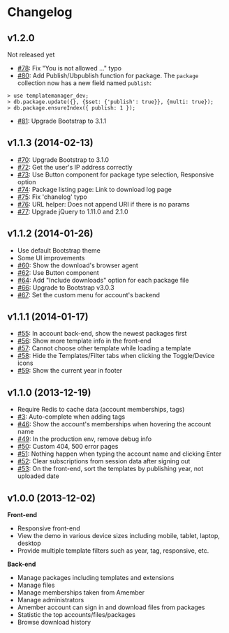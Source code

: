 Changelog
=========

## v1.2.0

Not released yet

* [#78](https://github.com/nghuuphuoc/templatemanager/issues/78): Fix "You is not allowed ..." typo
* [#80](https://github.com/nghuuphuoc/templatemanager/issues/80): Add Publish/Ubpublish function for package.
The ```package``` collection now has a new field named ```publish```:

```
> use templatemanager_dev;
> db.package.update({}, {$set: {'publish': true}}, {multi: true});
> db.package.ensureIndex({ publish: 1 });
```

* [#81](https://github.com/nghuuphuoc/templatemanager/issues/81): Upgrade Bootstrap to 3.1.1

## v1.1.3 (2014-02-13)

* [#70](https://github.com/nghuuphuoc/templatemanager/issues/70): Upgrade Bootstrap to 3.1.0
* [#72](https://github.com/nghuuphuoc/templatemanager/issues/72): Get the user's IP address correctly
* [#73](https://github.com/nghuuphuoc/templatemanager/issues/73): Use Button component for package type selection, Responsive option
* [#74](https://github.com/nghuuphuoc/templatemanager/issues/74): Package listing page: Link to download log page
* [#75](https://github.com/nghuuphuoc/templatemanager/issues/75): Fix 'chanelog' typo
* [#76](https://github.com/nghuuphuoc/templatemanager/issues/76): URL helper: Does not append URI if there is no params
* [#77](https://github.com/nghuuphuoc/templatemanager/issues/77): Upgrade jQuery to 1.11.0 and 2.1.0

## v1.1.2 (2014-01-26)

* Use default Bootstrap theme
* Some UI improvements
* [#60](https://github.com/nghuuphuoc/templatemanager/issues/60): Show the download's browser agent
* [#62](https://github.com/nghuuphuoc/templatemanager/issues/62): Use Button component
* [#64](https://github.com/nghuuphuoc/templatemanager/issues/64): Add "Include downloads" option for each package file
* [#66](https://github.com/nghuuphuoc/templatemanager/issues/66): Upgrade to Bootstrap v3.0.3
* [#67](https://github.com/nghuuphuoc/templatemanager/issues/67): Set the custom menu for account's backend

## v1.1.1 (2014-01-17)

* [#55](https://github.com/nghuuphuoc/templatemanager/issues/55): In account back-end, show the newest packages first
* [#56](https://github.com/nghuuphuoc/templatemanager/issues/56): Show more template info in the front-end
* [#57](https://github.com/nghuuphuoc/templatemanager/issues/57): Cannot choose other template while loading a template
* [#58](https://github.com/nghuuphuoc/templatemanager/issues/58): Hide the Templates/Filter tabs when clicking the Toggle/Device icons
* [#59](https://github.com/nghuuphuoc/templatemanager/issues/59): Show the current year in footer

## v1.1.0 (2013-12-19)

* Require Redis to cache data (account memberships, tags)
* [#3](https://github.com/nghuuphuoc/templatemanager/issues/3): Auto-complete when adding tags
* [#46](https://github.com/nghuuphuoc/templatemanager/issues/46): Show the account's memberships when hovering the account name
* [#49](https://github.com/nghuuphuoc/templatemanager/issues/49): In the production env, remove debug info
* [#50](https://github.com/nghuuphuoc/templatemanager/issues/50): Custom 404, 500 error pages
* [#51](https://github.com/nghuuphuoc/templatemanager/issues/51): Nothing happen when typing the account name and clicking Enter
* [#52](https://github.com/nghuuphuoc/templatemanager/issues/52): Clear subscriptions from session data after signing out
* [#53](https://github.com/nghuuphuoc/templatemanager/issues/53): On the front-end, sort the templates by publishing year, not uploaded date

## v1.0.0 (2013-12-02)

**Front-end**

* Responsive front-end
* View the demo in various device sizes including mobile, tablet, laptop, desktop
* Provide multiple template filters such as year, tag, responsive, etc.

**Back-end**

* Manage packages including templates and extensions
* Manage files
* Manage memberships taken from Amember
* Manage administrators
* Amember account can sign in and download files from packages
* Statistic the top accounts/files/packages
* Browse download history
